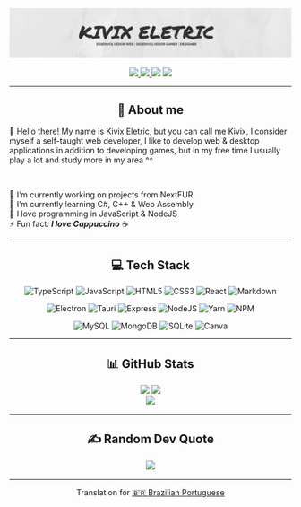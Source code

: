 ![Banner](./images/banner.png)

<div align="center">
  <div>
    <a href="https://youtube.com/@KivixEletric" title="Youtube">
      <img src="https://img.shields.io/badge/YouTube-%23FF0000.svg?logo=YouTube&logoColor=white&style=flat-square">
    </a>
    <a href="https://www.twitch.tv/kivixeletric" title="Twitch">
      <img src="https://img.shields.io/badge/Twitch-%239146FF.svg?logo=Twitch&logoColor=white&style=flat-square">
    </a>
    <img src="https://api.visitorbadge.io/api/combined?path=https%3A%2F%2Fgithub.com%2FKivixEletric&label=Visitors&labelColor=%232b2930&countColor=%235c5866&style=flat-square&labelStyle=lower">
    <img src="https://img.shields.io/github/sponsors/KivixEletric?style=flat-square&color=5c5866&labelColor=2b2930">
  </div>
</div>

---

<h2 align="center">📜 About me</h2>

👋 Hello there! My name is Kivix Eletric, but you can call me Kivix, I consider myself a self-taught web developer, I like to develop web & desktop applications in addition to developing games, but in my free time I usually play a lot and study more in my area ^^

</br>

🔭 I’m currently working on projects from NextFUR<br>
🌱 I’m currently learning C#, C++ & Web Assembly<br>
💖 I love programming in JavaScript & NodeJS<br>
⚡ Fun fact: **_I love Cappuccino_** ☕

---

<h2 align="center">💻 Tech Stack</h2>

<div align="center">

![TypeScript](https://img.shields.io/badge/typescript-%2320232a.svg?style=for-the-badge&logo=typescript&logoColor=%23007ACC)
![JavaScript](https://img.shields.io/badge/javascript-%2320232a.svg?style=for-the-badge&logo=javascript&logoColor=%23F7DF1E)
![HTML5](https://img.shields.io/badge/html5-%2320232a.svg?style=for-the-badge&logo=html5&logoColor=%23E34F26)
![CSS3](https://img.shields.io/badge/css3-%2320232a.svg?style=for-the-badge&logo=css3&logoColor=%231572B6)
![React](https://img.shields.io/badge/react-%2320232a.svg?style=for-the-badge&logo=react&logoColor=cyan)
![Markdown](https://img.shields.io/badge/markdown-%2320232a.svg?style=for-the-badge&logo=markdown&logoColor=white)

![Electron](https://img.shields.io/badge/Electron-%2320232a?style=for-the-badge&logo=Electron&logoColor=%2361DAFB)
![Tauri](https://img.shields.io/badge/Tauri-%2320232a?style=for-the-badge&logo=Tauri&logoColor=%2361DAFB)
![Express](https://img.shields.io/badge/express-%2320232a.svg?style=for-the-badge&logo=express&logoColor=%2361DAFB)
![NodeJS](https://img.shields.io/badge/nodejs-%2320232a?style=for-the-badge&logo=node.js&logoColor=6DA55F)
![Yarn](https://img.shields.io/badge/YARN-%2320232a.svg?style=for-the-badge&logo=yarn&logoColor=%23777BB4)
![NPM](https://img.shields.io/badge/NPM-%2320232a.svg?style=for-the-badge&logo=npm&logoColor=red)

![MySQL](https://img.shields.io/badge/mysql-%2320232a.svg?style=for-the-badge&logo=mysql&&logoColor=%23777BB4)
![MongoDB](https://img.shields.io/badge/MongoDB-%2320232a.svg?style=for-the-badge&logo=mongodb&logoColor=6DA55F)
![SQLite](https://img.shields.io/badge/SQLITE-%2320232a.svg?style=for-the-badge&logo=sqlite&logoColor=%23777BB4)
![Canva](https://img.shields.io/badge/Canva-%2320232a.svg?style=for-the-badge&logo=Canva&logoColor=%2300C4CC)

<div>

---

<div align="center">

## 📊 GitHub Stats

![](https://github-readme-stats.vercel.app/api?username=KivixEletric&theme=react&hide_border=true&include_all_commits=false&count_private=false)
![](https://github-readme-streak-stats.herokuapp.com/?user=KivixEletric&theme=react&hide_border=true)</br>
![](https://github-readme-stats.vercel.app/api/top-langs/?username=KivixEletric&theme=react&hide_border=true&include_all_commits=false&count_private=false&layout=compact)

</div>

---

<div align="center">

## ✍️ Random Dev Quote

![](https://quotes-github-readme.vercel.app/api?type=horizontal&theme=dark)

</div>

---

Translation for [🇧🇷 Brazilian Portuguese](./README.md)
